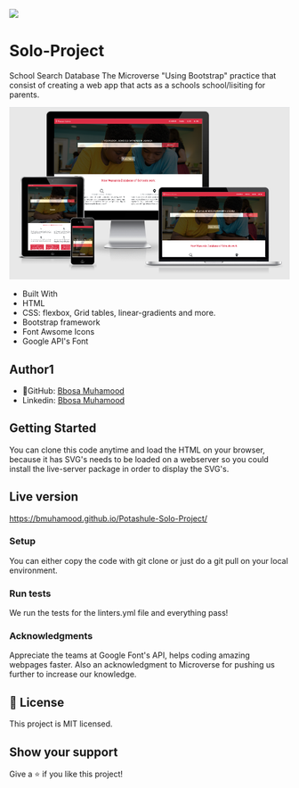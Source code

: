 ![](https://img.shields.io/badge/Microverse-blueviolet)

# Solo-Project

School Search Database
The Microverse "Using Bootstrap" practice that consist of creating a web app that acts as a schools school/lisiting for parents. 

![screenshot](./images/Screenshot.png)

- Built With
- HTML
- CSS: flexbox, Grid tables, linear-gradients and more.
- Bootstrap framework
- Font Awsome Icons
- Google API's Font

## Author1
- 👤GitHub: [Bbosa Muhamood](https://github.com/bmuhamood)
- Linkedin: [Bbosa Muhamood](https://www.linkedin.com/in/bbosa-muhamood-06845576)

## Getting Started
You can clone this code anytime and load the HTML on your browser, because it has SVG's needs to be loaded on a webserver so you could install the live-server package in order to display the SVG's.

## Live version
https://bmuhamood.github.io/Potashule-Solo-Project/


### Setup
You can either copy the code with git clone or just do a git pull on your local environment.

### Run tests
We run the tests for the linters.yml file and everything pass!


### Acknowledgments
Appreciate the teams at Google Font's API, helps coding amazing webpages faster. Also an acknowledgment to Microverse for pushing us further to increase our knowledge.

## 📝 License
This project is MIT licensed.


## Show your support
Give a ⭐️ if you like this project!
